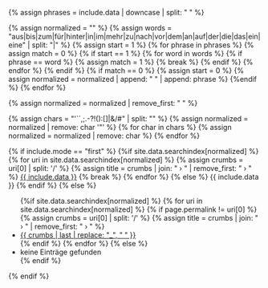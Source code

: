 {% assign phrases = include.data | downcase | split: " " %}

{% assign normalized = "" %}
{% assign words = "aus|bis|zum|für|hinter|in|im|mehr|zu|nach|vor|dem|an|auf|der|die|das|ein|eine" | split: "|" %}
{% assign start = 1 %}
{% for phrase in phrases %}
    {% assign match = 0 %}
    {% if start == 1 %}
        {% for word in words %}
            {% if phrase == word %}
                {% assign match = 1 %}
                {% break %}
            {% endif %} 
        {% endfor %}
    {% endif %}
    {% if match == 0 %}
        {% assign start = 0 %}
        {% assign normalized =  normalized | append: " " | append: phrase %}
    {%endif %}
{% endfor %}

{% assign normalized = normalized | remove_first: " " %}

{% assign chars = "'`´,;.-?!():[]|&/#" | split: "" %}
{% assign normalized = normalized | remove: char '"' %}
{% for char in chars %}
  {% assign normalized = normalized | remove: char %}
{% endfor %}

{% if include.mode == "first" %}
    {%if site.data.searchindex[normalized] %}
        {% for uri in site.data.searchindex[normalized] %}
            {% assign crumbs = uri[0] | split: '/' %}
            {% assign title = crumbs | join: " › " | remove_first: " › " %}
            <a title="{{ title }}" href="{{ uri[0] }}">{{ include.data }}</a>
            {% break %}
        {% endfor %}
    {% else %}
        {{ include.data }}
    {% endif %}
{% else %}
    <ul data-lookup="{{ normalized }}">
    {%if site.data.searchindex[normalized] %}
        {% for uri in site.data.searchindex[normalized] %}
            {% if page.permalink != uri[0] %}
                {% assign crumbs = uri[0] | split: '/' %}
                {% assign title = crumbs | join: " › " | remove_first: " › " %}
                <li><a title="{{ title }}" href="{{ uri[0] }}">{{ crumbs | last | replace: "_", " " }}</a></li>
            {% endif %}
        {% endfor %}
    {% else %}
        <li>keine Einträge gefunden</li>
    {% endif %}
    </ul>
{% endif %}